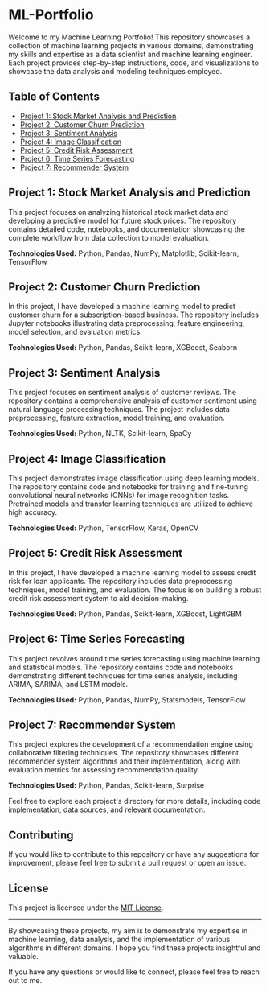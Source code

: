 # ML-Portfolio

Welcome to my Machine Learning Portfolio! This repository showcases a collection of machine learning projects in various domains, demonstrating my skills and expertise as a data scientist and machine learning engineer. Each project provides step-by-step instructions, code, and visualizations to showcase the data analysis and modeling techniques employed.

## Table of Contents

- [Project 1: Stock Market Analysis and Prediction](#project-1-stock-market-analysis-and-prediction)
- [Project 2: Customer Churn Prediction](#project-2-customer-churn-prediction)
- [Project 3: Sentiment Analysis](#project-3-sentiment-analysis)
- [Project 4: Image Classification](#project-4-image-classification)
- [Project 5: Credit Risk Assessment](#project-5-credit-risk-assessment)
- [Project 6: Time Series Forecasting](#project-6-time-series-forecasting)
- [Project 7: Recommender System](#project-7-recommender-system)

## Project 1: Stock Market Analysis and Prediction

This project focuses on analyzing historical stock market data and developing a predictive model for future stock prices. The repository contains detailed code, notebooks, and documentation showcasing the complete workflow from data collection to model evaluation.

**Technologies Used:** Python, Pandas, NumPy, Matplotlib, Scikit-learn, TensorFlow

## Project 2: Customer Churn Prediction

In this project, I have developed a machine learning model to predict customer churn for a subscription-based business. The repository includes Jupyter notebooks illustrating data preprocessing, feature engineering, model selection, and evaluation metrics.

**Technologies Used:** Python, Pandas, Scikit-learn, XGBoost, Seaborn

## Project 3: Sentiment Analysis

This project focuses on sentiment analysis of customer reviews. The repository contains a comprehensive analysis of customer sentiment using natural language processing techniques. The project includes data preprocessing, feature extraction, model training, and evaluation.

**Technologies Used:** Python, NLTK, Scikit-learn, SpaCy

## Project 4: Image Classification

This project demonstrates image classification using deep learning models. The repository contains code and notebooks for training and fine-tuning convolutional neural networks (CNNs) for image recognition tasks. Pretrained models and transfer learning techniques are utilized to achieve high accuracy.

**Technologies Used:** Python, TensorFlow, Keras, OpenCV

## Project 5: Credit Risk Assessment

In this project, I have developed a machine learning model to assess credit risk for loan applicants. The repository includes data preprocessing techniques, model training, and evaluation. The focus is on building a robust credit risk assessment system to aid decision-making.

**Technologies Used:** Python, Pandas, Scikit-learn, XGBoost, LightGBM

## Project 6: Time Series Forecasting

This project revolves around time series forecasting using machine learning and statistical models. The repository contains code and notebooks demonstrating different techniques for time series analysis, including ARIMA, SARIMA, and LSTM models.

**Technologies Used:** Python, Pandas, NumPy, Statsmodels, TensorFlow

## Project 7: Recommender System

This project explores the development of a recommendation engine using collaborative filtering techniques. The repository showcases different recommender system algorithms and their implementation, along with evaluation metrics for assessing recommendation quality.

**Technologies Used:** Python, Pandas, Scikit-learn, Surprise

Feel free to explore each project's directory for more details, including code implementation, data sources, and relevant documentation.

## Contributing

If you would like to contribute to this repository or have any suggestions for improvement, please feel free to submit a pull request or open an issue.

## License

This project is licensed under the [MIT License](LICENSE).

---

By showcasing these projects, my aim is to demonstrate my expertise in machine learning, data analysis, and the implementation of various algorithms in different domains. I hope you find these projects insightful and valuable.

If you have any questions or would like to connect, please feel free to reach out to me.


